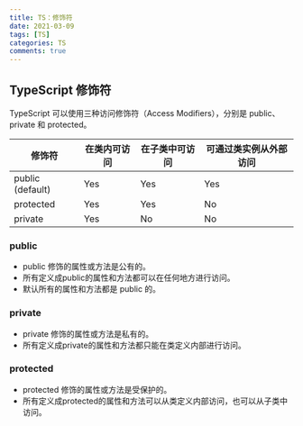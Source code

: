 ```yaml
---
title: TS：修饰符
date: 2021-03-09
tags: [TS]
categories: TS
comments: true
---
```


## TypeScript 修饰符

TypeScript 可以使用三种访问修饰符（Access Modifiers），分别是 public、private 和 protected。


修饰符 | 在类内可访问 |  在子类中可访问 | 可通过类实例从外部访问
---|---|---|---|
public (default) | Yes | Yes | Yes
protected | Yes | Yes | No
private | Yes | No | No

### public

- public 修饰的属性或方法是公有的。
- 所有定义成public的属性和方法都可以在任何地方进行访问。
- 默认所有的属性和方法都是 public 的。

### private
- private 修饰的属性或方法是私有的。
- 所有定义成private的属性和方法都只能在类定义内部进行访问。

### protected
- protected 修饰的属性或方法是受保护的。
- 所有定义成protected的属性和方法可以从类定义内部访问，也可以从子类中访问。
